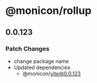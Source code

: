 # @monicon/rollup

## 0.0.123

### Patch Changes

- change package name
- Updated dependencies
  - @monicon/vite@0.0.123
